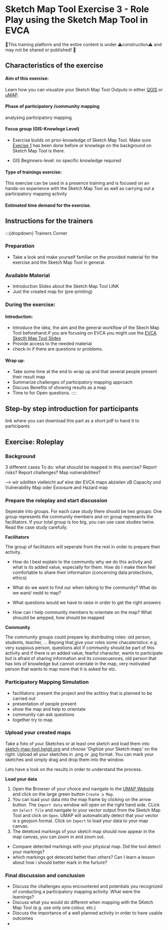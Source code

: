 # Sketch Map Tool Exercise 3 - Role Play using the Sketch Map Tool in EVCA

🚧This training platform and the entire content is under ⚠️construction⚠️ and may not be shared or published! 🚧


## Characteristics of the exercise 
#### Aim of this exercise:
Learn how you can visualize your Sketch Map Tool Outputs in either [QGIS](https://giscience.github.io/gis-training-resource-center/content/Wiki/en_qgis_installation_wiki.html#qgis-installation) or [uMAP](https://umap.openstreetmap.fr/en/).

#### Phase of participatory /community mapping 
analysing participatory mapping
#### Focus group (GIS-Knowlege Level)

- Exercise builds on prior-knowledge of Sketch Map Tool. Make sure [Execise 1](https://giscience.github.io/gis-training-resource-center/content/Mobile_Data_collection/en_SMT_ex1_.html#sketch-map-tool-exercise-1-workflow-exercise) has been done before or knowlege on the background on Sketch Map Tool is there.

- GIS Beginners-level: no specific knowledge required

#### Type of trainings exercise:
This exercise can be used in  a presence training and is focused on an hands-on experience with the Sketch Map Tool as well as carrying out a participatory mapping activity
#### Estimated time demand for the exercise.



## Instructions for the trainers 

:::{dropdown} Trainers Corner
### Preparation

- Take a look and make yourself familiar on the provided material for the exercise and the Sketch Map Tool in general. 

### Available Material
* Introduction Slides about the Sketch Map Tool LINK
* Just the created map for (pre-printing)


### During the exercise:  
#### Introduction: 
- Introduce the idea, the aim and the general workflow of the Skech Map Tool beforehand.If you are focusing on EVCA you might use the [EVCA Skecth Map Tool Slides]() 
- Provide access to the needed material 
- check-in if there are questions or problems.

#### Wrap up: 
- Take some time at the end to wrap up and that several people present their result map
- Summarize challenges of participatory mapping approach
- Discuss Benefits of showing results as a map
- Time to for Open questions.
::::


## Step-by step introduction for participants 

link where you can download this part as a short pdf to hand it to participants

## Exercise: Roleplay

### Background

3 different cases
To do: what shouzld be mapped in this axercise? Report risks? Report challenges? Map vulnerabilities?

--> wir sdollten vielleicht auf eine der EVCA maps abzielen zB Capacity und Vulnerability Map oder Exoosure and Hazard map

### Prepare the roleplay and start discussion

Seperate into groups. For each case study there should be two groups: One group represents the community members and on group represents the facilitators. If your total group is too big, you can use case studies twice. Read the case study carefully.


__Facilitators__

The group of facilitators will seperate from the rest in order to prepare their activity.

- How do I best explain to the community why we do this activity and what is its added value, especially for them. How do I make them feel comfortable to share their information (concerning data protections, ethics)

- What do we want to find our when talking to the community? What do we want/ nedd to map?
- What questions would we have to raise in order to get the right answers
- How can I help community members to orientate on the map?
What shouzld be ampped, how should be mapped


__Community__

The community groups could prepare by distributing roles: old person, students, teacher, ... 
Beyong that,give your roles some chacateristics: e.g. very suspious person, questions alot if community should be part of this activity and if there is an added value; fearful character, wants to participate but is afraid of sharing information and its consecuences, old person that has lots of knowledge but cannot orientate in the map, very motivated person that wants to map more that it is asked for etc.



### Participatory Mapping Simulation

- facilitators: present the project and the actitivy that is planned to be carried out
- presentation of people present
- show the map and help to orientate
- community can ask questions
- together try to map


### Upload your created maps


Take a foto of your Sketches or at least one sketch and load them into [sketch-map-tool.heigit.org](https://sketch-map-tool.heigit.org/) and choose 'Digitize your Sketch maps' on the right. Upload all your sketches in .png or .jpg format. You can mark your sketches and simply drag and drop them into the window. 

Lets have a look on the results in order to understand the process.

__Load your data__ 

1. Open the Browser of your choice and navigate to the [UMAP Website](https://umap.openstreetmap.fr/en/) and click on the large green button `Create a Map`.
2. You can load your data into the map frame by clicking on the arrow button. The `Import data` window will open on the right hand side. CLick on `Select file` and navigate to your vector output from the Sketch Map Tool and click on `Open`. UMAP will automatically detect that your vector is a geojson format. Click on `Import` to load your data to your map canvas.
3. The detetced markings of your sketch map should now appear in the map canvas, you can zoom in and zoom out.

- Compare detected markings with your physical map. Did the tool detect your markings? 
- which markings got detecetd bettet than others? Can I learn a lesson about how i should better mark in the furture?




### Final discussion and conclusion


- Discuss the challenges ayou encountered and potentials you recognized of conducting a participatory mapping activity. What were the learnings?
- Discuss what you would do different when mapping with the SKetch Map Tool (e.g. use only one colour, etc.)
- Discuss the importance of a well planned activity in order to have usable outcomes
-
